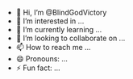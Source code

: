 - 👋 Hi, I’m @BlindGodVictory
- 👀 I’m interested in ...
- 🌱 I’m currently learning ...
- 💞️ I’m looking to collaborate on ...
- 📫 How to reach me ...
- 😄 Pronouns: ...
- ⚡ Fun fact: ...

<!---
BlindGodVictory/BlindGodVictory is a ✨ special ✨ repository because its `README.md` (this file) appears on your GitHub profile.
You can click the Preview link to take a look at your changes.
--->
